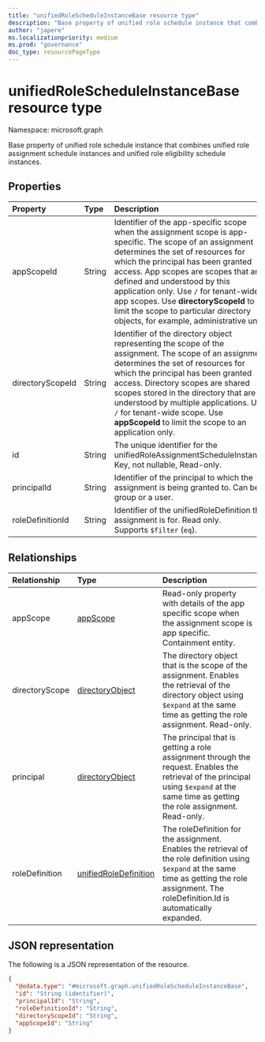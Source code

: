```yaml
---
title: "unifiedRoleScheduleInstanceBase resource type"
description: "Base property of unified role schedule instance that combines unified role assignment schedule instance and unified role eligibility schedule instance"
author: "japere"
ms.localizationpriority: medium
ms.prod: "governance"
doc_type: resourcePageType
---
```


# unifiedRoleScheduleInstanceBase resource type

Namespace: microsoft.graph

Base property of unified role schedule instance that combines unified role assignment schedule instances and unified role eligibility schedule instances.

## Properties
|Property|Type|Description|
|:---|:---|:---|
|appScopeId|String|Identifier of the app-specific scope when the assignment scope is app-specific. The scope of an assignment determines the set of resources for which the principal has been granted access. App scopes are scopes that are defined and understood by this application only. Use `/` for tenant-wide app scopes. Use **directoryScopeId** to limit the scope to particular directory objects, for example, administrative units. |
|directoryScopeId|String|Identifier of the directory object representing the scope of the assignment. The scope of an assignment determines the set of resources for which the principal has been granted access. Directory scopes are shared scopes stored in the directory that are understood by multiple applications. Use `/` for tenant-wide scope. Use **appScopeId** to limit the scope to an application only. |
|id|String|The unique identifier for the unifiedRoleAssignmentScheduleInstance. Key, not nullable, Read-only.|
|principalId|String|Identifier of the principal to which the assignment is being granted to. Can be a group or a user. |
|roleDefinitionId|String|Identifier of the unifiedRoleDefinition the assignment is for. Read only. <br> Supports `$filter` (`eq`).|

## Relationships
|Relationship|Type|Description|
|:---|:---|:---|
|appScope|[appScope](../resources/appscope.md)|Read-only property with details of the app specific scope when the assignment scope is app specific. Containment entity. |
|directoryScope|[directoryObject](../resources/directoryobject.md)|The directory object that is the scope of the assignment. Enables the retrieval of the directory object using `$expand` at the same time as getting the role assignment. Read-only.|
|principal|[directoryObject](../resources/directoryobject.md)|The principal that is getting a role assignment through the request. Enables the retrieval of the principal using `$expand` at the same time as getting the role assignment. Read-only.|
|roleDefinition|[unifiedRoleDefinition](../resources/unifiedroledefinition.md)|The roleDefinition for the assignment. Enables the retrieval of the role definition using `$expand` at the same time as getting the role assignment. The roleDefinition.Id is automatically expanded.|

## JSON representation
The following is a JSON representation of the resource.
<!-- {
  "blockType": "resource",
  "keyProperty": "id",
  "@odata.type": "microsoft.graph.unifiedRoleScheduleInstanceBase",
  "openType": false
}
-->
``` json
{
  "@odata.type": "#microsoft.graph.unifiedRoleScheduleInstanceBase",
  "id": "String (identifier)",
  "principalId": "String",
  "roleDefinitionId": "String",
  "directoryScopeId": "String",
  "appScopeId": "String"
}
```
